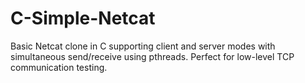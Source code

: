 # C-Simple-Netcat
Basic Netcat clone in C supporting client and server modes with simultaneous send/receive using pthreads. Perfect for low-level TCP communication testing.
